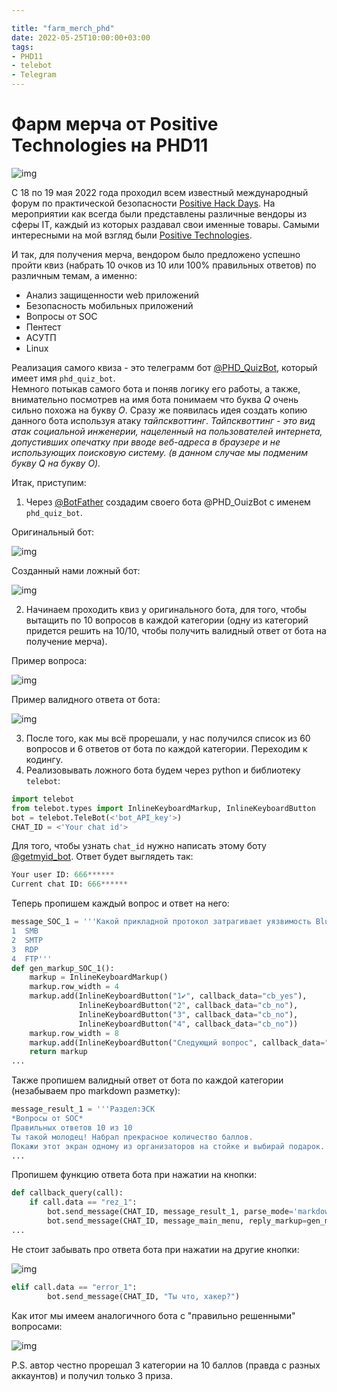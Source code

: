 ```yaml
---

title: "farm_merch_phd"
date: 2022-05-25T10:00:00+03:00
tags:
- PHD11
- telebot
- Telegram
---
```


# Фарм мерча от Positive Technologies на PHD11

![img](https://github.com/eeenvik1/shmel-site/blob/main/content/posts/farm_merch_phd.assets/logo.png)

C 18 по 19 мая 2022 года проходил всем известный международный форум по практической безопасности [Positive Hack Days](https://phdays.com/). 
На мероприятии как всегда были представлены различные вендоры из сферы IT, каждый из которых раздавал свои именные товары. 
Самыми интересными на мой взгляд были [Positive Technologies](http://ptsecurity.com/). 

И так, для получения мерча, вендором было предложено успешно пройти квиз (набрать 10 очков из 10 или 100% правильных ответов) по различным темам, а именно:
- Анализ защищенности web приложений
- Безопасность мобильных приложений
- Вопросы от SOC
- Пентест
- АСУТП
- Linux

Реализация самого квиза - это телеграмм бот [@PHD_QuizBot](t.me/PHD_QuizBot), который имеет имя `phd_quiz_bot`.  
Немного потыкав самого бота и поняв логику его работы, а также, внимательно посмотрев на имя бота понимаем что буква *Q* очень сильно похожа на букву *O*. 
Сразу же появилась идея создать копию данного бота используя атаку *тайпсквоттинг*. *Тайпсквоттинг - это вид атак социальной инженерии, 
нацеленный на пользователей интернета, допустивших опечатку при вводе веб-адреса в браузере и не использующих поисковую систему. 
(в данном случае мы подменим букву Q на букву O).*

Итак, приступим:
1. Через [@BotFather](t.me/BotFather) создадим своего бота @PHD_OuizBot с именем `phd_quiz_bot`.

Оригинальный бот:

![img](https://github.com/eeenvik1/shmel-site/blob/main/content/posts/farm_merch_phd.assets/Screenshot_1.png)

Созданный нами ложный бот:

![img](https://github.com/eeenvik1/shmel-site/blob/main/content/posts/farm_merch_phd.assets/Screenshot_2.png)

2. Начинаем проходить квиз у оригинального бота, для того, чтобы вытащить по 10 вопросов в каждой категории 
(одну из категорий придется решить на 10/10, чтобы получить валидный ответ от бота на получение мерча).

Пример вопроса:

![img](https://github.com/eeenvik1/shmel-site/blob/main/content/posts/farm_merch_phd.assets/Screenshot_3.png)

Пример валидного ответа от бота:

![img](https://github.com/eeenvik1/shmel-site/blob/main/content/posts/farm_merch_phd.assets/Screenshot_4.png)

3. После того, как мы всё прорешали, у нас получился список из 60 вопросов и 6 ответов от бота по каждой категории. Переходим к кодингу.
4. Реализовывать ложного бота будем через python и библиотеку `telebot`:
```python
import telebot 
from telebot.types import InlineKeyboardMarkup, InlineKeyboardButton 
bot = telebot.TeleBot(<'bot_API_key'>) 
CHAT_ID = <'Your chat id'>
```
Для того, чтобы узнать `chat_id` нужно написать этому боту [@getmyid_bot](t.me/getmyid_bot). 
Ответ будет выглядеть так:
```python
Your user ID: 666******
Current chat ID: 666******
```

Теперь пропишем каждый вопрос и ответ на него:
```python
message_SOC_1 = '''Какой прикладной протокол затрагивает уязвимость BlueKeep? 
1  SMB 
2  SMTP 
3  RDP 
4  FTP''' 
def gen_markup_SOC_1(): 
    markup = InlineKeyboardMarkup() 
    markup.row_width = 4 
    markup.add(InlineKeyboardButton("1✔️", callback_data="cb_yes"), 
               InlineKeyboardButton("2", callback_data="cb_no"), 
               InlineKeyboardButton("3", callback_data="cb_no"), 
               InlineKeyboardButton("4", callback_data="cb_no")) 
    markup.row_width = 8 
    markup.add(InlineKeyboardButton("Следующий вопрос", callback_data="cb_yes")) 
    return markup
...
```

Также пропишем валидный ответ от бота по каждой категории (незабываем про markdown разметку):
```python
message_result_1 = '''Раздел:ЭСК 
*Вопросы от SOC* 
Правильных ответов 10 из 10 
Ты такой молодец! Набрал прекрасное количество баллов. 
Покажи этот экран одному из организаторов на стойке и выбирай подарок.'''
...
```

Пропишем функцию ответа бота при нажатии на кнопки:
```python
def callback_query(call):  
    if call.data == "rez_1": 
        bot.send_message(CHAT_ID, message_result_1, parse_mode='markdown') 
        bot.send_message(CHAT_ID, message_main_menu, reply_markup=gen_markup_menu())
...
```

Не стоит забывать про ответа бота при нажатии на другие кнопки:

![img](https://github.com/eeenvik1/shmel-site/blob/main/content/posts/farm_merch_phd.assets/Screenshot_5.png)

```python
elif call.data == "error_1": 
        bot.send_message(CHAT_ID, "Ты что, хакер?")
```

Как итог мы имеем аналогичного бота с "правильно решенными" вопросами:

![img](https://github.com/eeenvik1/shmel-site/blob/main/content/posts/farm_merch_phd.assets/Screenshot_6.png)

P.S. автор честно прорешал 3 категории на 10 баллов (правда с разных аккаунтов) и получил только 3 приза.
